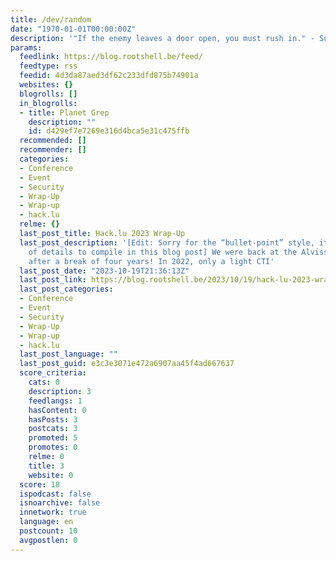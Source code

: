 ```yaml
---
title: /dev/random
date: "1970-01-01T00:00:00Z"
description: '"If the enemy leaves a door open, you must rush in." - Sun Tzu'
params:
  feedlink: https://blog.rootshell.be/feed/
  feedtype: rss
  feedid: 4d3da87aed3df62c233dfd875b74901a
  websites: {}
  blogrolls: []
  in_blogrolls:
  - title: Planet Grep
    description: ""
    id: d429ef7e7269e316d4bca5e31c475ffb
  recommended: []
  recommender: []
  categories:
  - Conference
  - Event
  - Security
  - Wrap-Up
  - Wrap-up
  - hack.lu
  relme: {}
  last_post_title: Hack.lu 2023 Wrap-Up
  last_post_description: '[Edit: Sorry for the “bullet-point” style, it was a lot
    of details to compile in this blog post] We were back at the Alvisse Parc Hotel
    after a break of four years! In 2022, only a light CTI'
  last_post_date: "2023-10-19T21:36:13Z"
  last_post_link: https://blog.rootshell.be/2023/10/19/hack-lu-2023-wrap-up/
  last_post_categories:
  - Conference
  - Event
  - Security
  - Wrap-Up
  - Wrap-up
  - hack.lu
  last_post_language: ""
  last_post_guid: e3c3e3071e472a6907aa45f4ad667637
  score_criteria:
    cats: 0
    description: 3
    feedlangs: 1
    hasContent: 0
    hasPosts: 3
    postcats: 3
    promoted: 5
    promotes: 0
    relme: 0
    title: 3
    website: 0
  score: 18
  ispodcast: false
  isnoarchive: false
  innetwork: true
  language: en
  postcount: 10
  avgpostlen: 0
---
```

